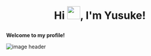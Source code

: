 # <p align="center">Hi <img src="https://raw.githubusercontent.com/marcos-inja/marcos-inja/main/gifs/hi.gif" width="35px">, I'm Yusuke!</p>

**Welcome to my profile!**

<img alt="image header" src="https://raw.githubusercontent.com/marcos-inja/marcos-inja/main/imgs/header.png"/> 
